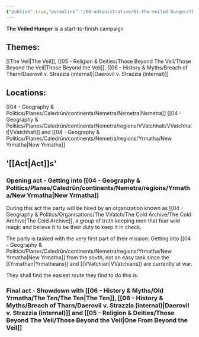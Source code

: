 ```yaml
---
{"publish":true,"permalink":"/00-administrative/01-the-veiled-hunger/the-veiled-hunger-internal/"}
---
```


**The Veiled Hunger** is a start-to-finish campaign

## Themes:
[[The Veil\|The Veil]], [[05 - Religion & Deities/Those Beyond The Veil/Those Beyond the Veil\|Those Beyond the Veil]], [[06 - History & Myths/Breach of Tharn/Daerovil v. Strazzia (internal)\|Daerovil v. Strazzia (internal)]]

## Locations:
[[04 - Geography & Politics/Planes/Caledrûn/continents/Nemetra/Nemetra\|Nemetra]]
[[04 - Geography & Politics/Planes/Caledrûn/continents/Nemetra/regions/VVatchhalt/VVatchhalt\|VVatchhalt]] and [[04 - Geography & Politics/Planes/Caledrûn/continents/Nemetra/regions/Yrmatha/New Yrmatha\|New Yrmatha]] 

## '[[Act\|Act]]s'
### Opening act - Getting into [[04 - Geography & Politics/Planes/Caledrûn/continents/Nemetra/regions/Yrmatha/New Yrmatha\|New Yrmatha]]
During this act the party will be hired by an organization known as [[04 - Geography & Politics/Organisations/The VVatch/The Cold Archive/The Cold Archive\|The Cold Archive]], a group of truth keeping men that fear wild magic and believe it to be their duty to keep it in check. 

The party is tasked with the very first part of their mission: Getting into [[04 - Geography & Politics/Planes/Caledrûn/continents/Nemetra/regions/Yrmatha/New Yrmatha\|New Yrmatha]] from the south, not an easy task since the [[Yrmathan\|Yrmatheans]] and [[VVatchian\|VVatchians]] are currently at war. 

They shall find the easiest route they find to do this is: 

### 

### Final act - Showdown with [[06 - History & Myths/Old Yrmatha/The Ten/The Ten\|The Ten]], [[06 - History & Myths/Breach of Tharn/Daerovil v. Strazzia (internal)\|Daerovil v. Strazzia (internal)]] and [[05 - Religion & Deities/Those Beyond The Veil/Those Beyond the Veil\|One From Beyond the Veil]]